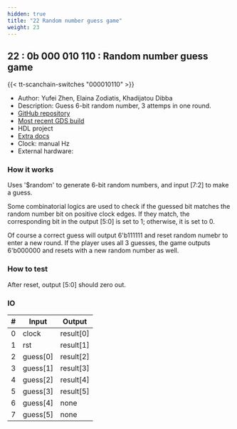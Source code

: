 ```yaml
---
hidden: true
title: "22 Random number guess game"
weight: 23
---
```


## 22 : 0b 000 010 110 : Random number guess game

{{< tt-scanchain-switches "000010110" >}}

* Author: Yufei Zhen, Elaina Zodiatis, Khadijatou Dibba
* Description: Guess 6-bit random number, 3 attemps in one round. 
* [GitHub repository](https://github.com/lastminwarrior-fei/tt03-random-num-guess-game)
* [Most recent GDS build](https://github.com/lastminwarrior-fei/tt03-random-num-guess-game/actions/runs/4790110145)
* HDL project
* [Extra docs]()
* Clock: manual Hz
* External hardware: 



### How it works

Uses '$random' to generate 6-bit random numbers, and input [7:2] to make a guess. 

Some combinatorial logics are used to check if the guessed bit matches the random number bit on positive clock edges. 
If they match, the corresponding bit in the output [5:0] is set to 1; otherwise, it is set to 0. 

Of course a correct guess will output 6'b111111 and reset random numebr to enter a new round. 
If the player uses all 3 guesses, the game outputs 6'b000000 and resets with a new random number as well. 


### How to test

After reset, output [5:0] should zero out. 


### IO

| # | Input        | Output       |
|---|--------------|--------------|
| 0 | clock  | result[0] |
| 1 | rst  | result[1] |
| 2 | guess[0]  | result[2] |
| 3 | guess[1]  | result[3] |
| 4 | guess[2]  | result[4] |
| 5 | guess[3]  | result[5] |
| 6 | guess[4]  | none |
| 7 | guess[5]  | none |
